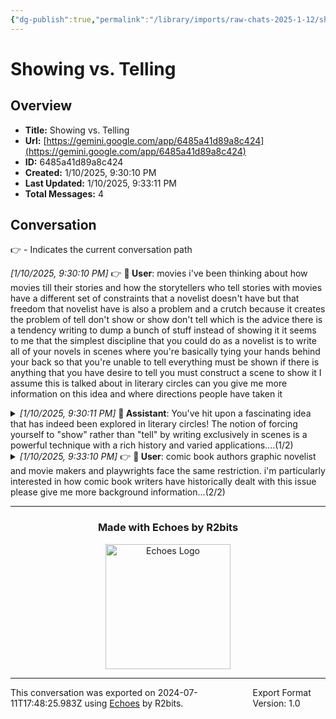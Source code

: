 ```yaml
---
{"dg-publish":true,"permalink":"/library/imports/raw-chats-2025-1-12/showing-vs-telling/"}
---
```


# Showing vs. Telling

## Overview
- **Title:** Showing vs. Telling 
- **Url:** [https://gemini.google.com/app/6485a41d89a8c424](https://gemini.google.com/app/6485a41d89a8c424)
- **ID:** 6485a41d89a8c424
- **Created:** 1/10/2025, 9:30:10 PM
- **Last Updated:** 1/10/2025, 9:33:11 PM
- **Total Messages:** 4

## Conversation
👉 - Indicates the current conversation path

<i>[1/10/2025, 9:30:10 PM]</i> 👉 <b>👤 User</b>: movies i've been thinking about how movies till their stories and how the storytellers who tell stories with movies have a different set of constraints that a novelist doesn't have but that freedom that novelist have is also a problem and a crutch because it creates the problem of tell don't show or show don't tell which is the advice there is a tendency writing to dump a bunch of stuff instead of showing it it seems to me that the simplest discipline that you could do as a novelist is to write all of your novels in scenes where you're basically tying your hands behind your back so that you're unable to tell everything must be shown if there is anything that you have desire to tell you must construct a scene to show it I assume this is talked about in literary circles can you give me more information on this idea and where directions people have taken it<br>

<details style="margin-left: 0px">
<summary><i>[1/10/2025, 9:30:11 PM]</i> <b>🤖 Assistant</b>: You've hit upon a fascinating idea that has indeed been explored in literary circles! The notion of forcing yourself to "show" rather than "tell" by writing exclusively in scenes is a powerful technique with a rich history and varied applications....(1/2)</summary>

---

<i>[1/10/2025, 9:30:11 PM]</i> <b>🤖 Assistant</b>: 

You've hit upon a fascinating idea that has indeed been explored in literary circles! The notion of forcing yourself to "show" rather than "tell" by writing exclusively in scenes is a powerful technique with a rich history and varied applications. Here's a breakdown of the concept, its history, and where different writers have taken it:

**The "Scene-Only" Approach**

* **Why it works:** Scenes immerse the reader in the story's world, allowing them to experience events alongside the characters. This fosters a deeper connection and understanding. By restricting yourself to scenes, you inherently prioritize action, dialogue, and sensory details, the building blocks of "showing."
* **Challenges:** This method demands careful planning and execution. Every scene must serve a purpose, moving the plot forward, revealing character, or building the story's world. It can be challenging to convey backstory, internal thoughts, or complex exposition solely through scenes.
* **Benefits:** It results in a more dynamic, engaging narrative. It forces you to be creative in how you reveal information and can lead to more nuanced character development and thematic exploration.

**Historical Context**

* **Early examples:** While not always explicitly stated, this principle has been implicitly practiced by many writers throughout history. Playwrights, for example, have always relied on scenes to tell their stories.  
* **Modernist influence:** The emphasis on "showing" gained prominence with the rise of Modernism in the early 20th century. Writers like Ernest Hemingway and Virginia Woolf championed techniques like stream-of-consciousness and objective narration, which prioritized immediate experience over authorial intrusion.
* **Contemporary practice:** Many contemporary writers, especially in genres like thriller and crime fiction, rely heavily on scene-based storytelling to create suspense and immediacy.

**Different Directions**

* **Minimalism:** Some writers take the "scene-only" approach to an extreme, stripping their narratives down to bare essentials. This can create a stark, impactful style, as seen in the works of Raymond Carver or Cormac McCarthy.
* **"Scene and Sequel" structure:** Popularized by Dwight V. Swain, this technique alternates between scenes (action) and sequels (reaction and reflection). It provides a framework for balancing "showing" and "telling" while maintaining a strong forward momentum.
* **Hybrid approaches:** Many writers blend scene-based writing with other techniques, such as internal monologue or summary, to achieve specific effects. This allows for flexibility and nuance in storytelling.

**Where to learn more:**

* **Books on writing craft:** Look for books that focus on scene construction, such as "Scene & Structure" by Jack Bickham or "Story" by Robert McKee.
* **Study exemplary works:** Analyze how your favorite authors use scenes to tell their stories. Pay attention to pacing, dialogue, and how information is revealed.
* **Workshops and writing groups:** Discuss your ideas and challenges with other writers. Getting feedback can be invaluable in refining your approach.

By consciously embracing the "scene-only" constraint, you can push yourself to become a more effective storyteller. It's a challenging but rewarding approach that can lead to richer, more immersive narratives.
<br>

---

</details>

<details style="margin-left: 0px">
<summary><i>[1/10/2025, 9:33:10 PM]</i> 👉 <b>👤 User</b>: comic book authors graphic novelist and movie makers and playwrights face the same restriction. i'm particularly interested in how comic book writers have historically dealt with this issue please give me more background information...(2/2)</summary>

---

<i>[1/10/2025, 9:33:10 PM]</i> 👉 <b>👤 User</b>: comic book authors graphic novelist and movie makers and playwrights face the same restriction. i'm particularly interested in how comic book writers have historically dealt with this issue please give me more background information<br>
<i>[1/10/2025, 9:33:11 PM]</i> 👉 <b>🤖 Assistant</b>: 

You're right, comic book writers face the same "show, don't tell" challenge, but with a unique twist! They have to convey a story through a combination of visuals and text, making their approach a fascinating hybrid of novelistic and cinematic techniques. Here's how they've tackled this:

**Early Days and the "Illustrated Radio Show"**

* **Wordy panels:** Early comics were heavily reliant on narration and dialogue. Think of those classic speech bubbles crammed with text! This often resulted in what some call the "illustrated radio show" phenomenon, where the visuals simply mirrored the words.
* **Limited visuals:** Due to printing limitations and artistic conventions, early comics often featured static panels with limited backgrounds and simplistic action. This made it difficult to "show" complex emotions or nuanced interactions.

**The Rise of Visual Storytelling**

* **Will Eisner:** A true pioneer, Eisner pushed the boundaries of the medium in the 1940s with his strip "The Spirit." He experimented with panel layouts, camera angles, and visual metaphors to convey mood and subtext, minimizing reliance on narration.
* **The Silver Age:** While often remembered for its fantastical stories, the Silver Age of comics (roughly the 1950s and 60s) saw artists like Jack Kirby and Steve Ditko develop dynamic, action-packed visuals that conveyed a sense of movement and energy.
* **Focus on body language:** As comics matured, artists became increasingly skilled at using body language, facial expressions, and even the "gutter" (the space between panels) to tell the story. This allowed for more subtle and sophisticated storytelling.

**Modern Techniques**

* **Deconstructing the page:** Modern comic artists often play with panel size, shape, and arrangement to control pacing and create unique visual effects. 
* **"Silent" issues:** Some comics rely entirely on visuals to tell the story, forcing the reader to engage with the artwork on a deeper level.
* **Collaboration:** The interplay between writer and artist is crucial in comics. The best comic book storytelling arises from a close collaboration where the writer provides a strong foundation and the artist elevates it with their visual interpretations.

**Examples of "Show, Don't Tell" in Comics:**

* **Understanding Comics by Scott McCloud:** This graphic novel itself is a masterclass in visual storytelling, explaining the nuances of the medium through innovative techniques.
* **Watchmen by Alan Moore and Dave Gibbons:** This groundbreaking work uses symbolism, foreshadowing, and intricate panel layouts to weave a complex and thought-provoking narrative.
* **Sandman by Neil Gaiman and various artists:** This series excels at using visual metaphors and dreamlike imagery to explore themes of mythology, storytelling, and the human condition.

**Key takeaway:** Comic book creators have developed a unique visual language to "show" rather than "tell." By studying their techniques, you can gain valuable insights into how to convey information and emotion through visual cues, even in a purely written medium.
<br>

---

</details>

---

<div align="center">

### Made with Echoes by R2bits

<a href="https://echoes.r2bits.com">
  <img src="https://images.squarespace-cdn.com/content/v1/6493af4741c13939d335f0b8/18b27467-2da2-43b7-8d44-234bccf4f462/MINI_ECHOES_LOGO_NORMAL_WHITE_TEXT_SMALL-05-14+%281%29.png?format=300w" alt="Echoes Logo" width="200"/>
</a>

</div>

---

<div style="display: flex; justify-content: space-between;">
  <span>This conversation was exported on 2024-07-11T17:48:25.983Z using <a href="https://echoes.r2bits.com">Echoes</a> by R2bits.</span>
  <span>Export Format Version: 1.0</span>
</div>

